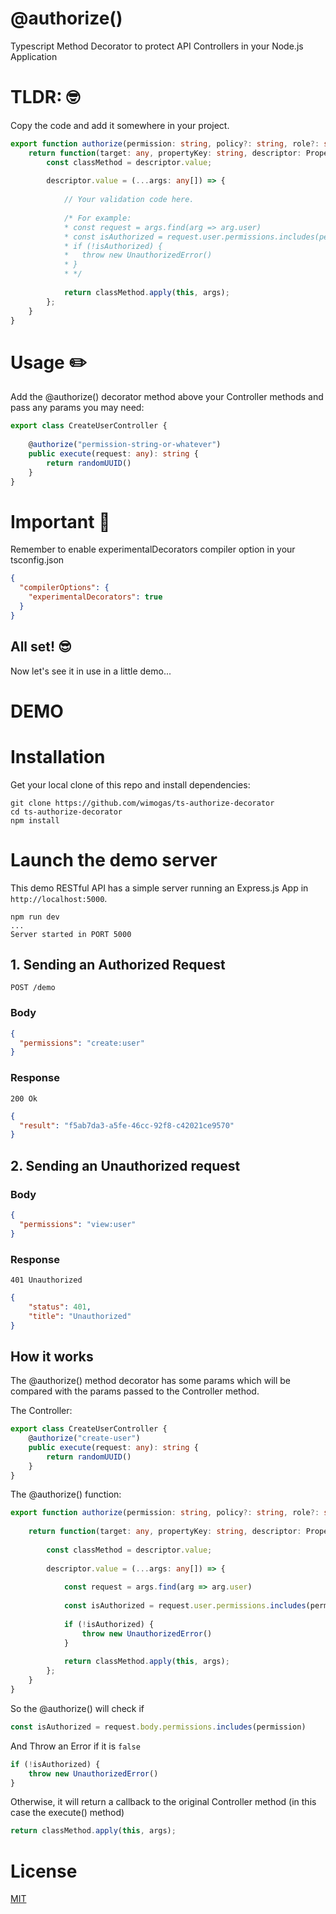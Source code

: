 # @authorize()
Typescript Method Decorator to protect API Controllers in your Node.js Application

# TLDR: 🤓 
Copy the code and add it somewhere in your project.
````ts
export function authorize(permission: string, policy?: string, role?: string) {
    return function(target: any, propertyKey: string, descriptor: PropertyDescriptor) {
        const classMethod = descriptor.value;
        
        descriptor.value = (...args: any[]) => {
            
            // Your validation code here.
                
            /* For example:
            * const request = args.find(arg => arg.user)
            * const isAuthorized = request.user.permissions.includes(permission)
            * if (!isAuthorized) {
            *   throw new UnauthorizedError()
            * }
            * */
            
            return classMethod.apply(this, args);
        };
    }
}
````
# Usage ✏️
Add the @authorize() decorator method above your Controller methods and pass any params you may need:
````ts
export class CreateUserController {
    
    @authorize("permission-string-or-whatever")
    public execute(request: any): string {
        return randomUUID()
    }
}
````

# Important 🚨
Remember to enable experimentalDecorators compiler option in your tsconfig.json
````json
{
  "compilerOptions": {
    "experimentalDecorators": true
  }
}
````
## All set! 😎

Now let's see it in use in a little demo...

# DEMO

# Installation
Get your local clone of this repo and install dependencies:

````
git clone https://github.com/wimogas/ts-authorize-decorator
cd ts-authorize-decorator
npm install
````

# Launch the demo server
This demo RESTful API has a simple server running an Express.js App in `http://localhost:5000`.

````
npm run dev
...
Server started in PORT 5000
````

## 1. Sending an Authorized Request

```POST /demo```

### Body

````json
{
  "permissions": "create:user"
}
````
### Response

```200 Ok```

````json
{
  "result": "f5ab7da3-a5fe-46cc-92f8-c42021ce9570"
}
````

## 2. Sending an Unauthorized request

### Body

````json
{
  "permissions": "view:user"
}
````

### Response

```401 Unauthorized```

````json
{
    "status": 401,
    "title": "Unauthorized"
}
````


## How it works
The  @authorize() method decorator has some params which will be compared with the params passed to the Controller method.

The Controller:

````ts
export class CreateUserController {
    @authorize("create-user")
    public execute(request: any): string {
        return randomUUID()
    }
}
````
The @authorize() function:

````ts
export function authorize(permission: string, policy?: string, role?: string) {
    
    return function(target: any, propertyKey: string, descriptor: PropertyDescriptor) {
        
        const classMethod = descriptor.value;
        
        descriptor.value = (...args: any[]) => {
            
            const request = args.find(arg => arg.user)
            
            const isAuthorized = request.user.permissions.includes(permission)
            
            if (!isAuthorized) {
                throw new UnauthorizedError()
            }
            
            return classMethod.apply(this, args);
        };
    }
}
````

So the @authorize() will check if

````ts
const isAuthorized = request.body.permissions.includes(permission)
````
And Throw an Error if it is `false`
````ts
if (!isAuthorized) {
    throw new UnauthorizedError()
}
````
Otherwise, it will  return a callback to the original Controller method (in this case the execute() method)
````ts
return classMethod.apply(this, args);
````

# License
[MIT](LICENSE.md)
